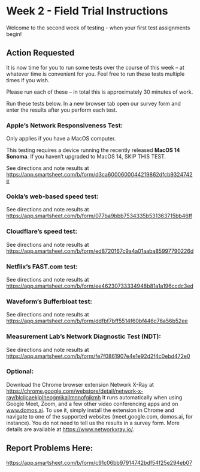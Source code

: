 # Week 2 - Field Trial Instructions

Welcome to the second week of testing - when your first test assignments begin!

## Action Requested
It is now time for you to run some tests over the course of this week – at whatever time is convenient for you. 
Feel free to run these tests multiple times if you wish.  

Please run each of these – in total this is approximately 30 minutes of work. 

Run these tests below. In a new browser tab open our survey form and enter the results after you perform each test.  

### Apple’s Network Responsiveness Test:
Only applies if you have a MacOS computer.

This testing requires a device running the recently released **MacOS 14 Sonoma**. If you haven’t upgraded to MacOS 14, SKIP THIS TEST.

See directions and note results at https://app.smartsheet.com/b/form/d3ca6000600044219862dfcb9324742e

### Ookla’s web-based speed test:
See directions and note results at https://app.smartsheet.com/b/form/077ba9bbb7534335b531363715bb46ff

###  Cloudflare’s speed test: 
See directions and note results at https://app.smartsheet.com/b/form/ed8720167c9a4a01aaba85997790226d

### Netflix’s FAST.com test: 
See directions and note results at https://app.smartsheet.com/b/form/ee46230733334948b81a1a196ccdc3ed

### Waveform’s Bufferbloat test: 
See directions and note results at https://app.smartsheet.com/b/form/ddfbf7bff5514f60bf446c76a56b52ee

### Measurement Lab’s Network Diagnostic Test (NDT):
See directions and note results at https://app.smartsheet.com/b/form/fe7f0861907e4e1e92d2f4c0ebd472e0 

### Optional: 
Download the Chrome browser extension Network X-Ray at https://chrome.google.com/webstore/detail/network-x-ray/blcijcaekjplheogmjkallmnnofgikmh 
It runs automatically when using Google Meet, Zoom, and a few other video conferencing apps and on www.domos.ai. 
To use it, simply install the extension in Chrome and navigate to one of the supported websites 
(meet.google.com, domos.ai, for instance). You do not need to tell us the results in a survey form. More details are 
available at https://www.networkxray.io/. 

## Report Problems Here: 
https://app.smartsheet.com/b/form/c91c06bb97914742bdf54f25e294eb07
